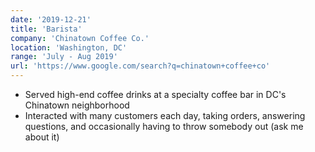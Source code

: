 ```yaml
---
date: '2019-12-21'
title: 'Barista'
company: 'Chinatown Coffee Co.'
location: 'Washington, DC'
range: 'July - Aug 2019'
url: 'https://www.google.com/search?q=chinatown+coffee+co'
---
```


- Served high-end coffee drinks at a specialty coffee bar in DC's Chinatown neighborhood
- Interacted with many customers each day, taking orders, answering questions, and occasionally having to throw somebody out (ask me about it)
